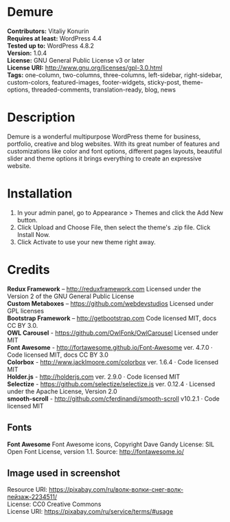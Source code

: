 # Demure
**Contributors:** Vitaliy Konurin <br />
**Requires at least:** WordPress 4.4<br />
**Tested up to:** WordPress 4.8.2<br />
**Version:** 1.0.4<br />
**License:** GNU General Public License v3 or later<br />
**License URI:** http://www.gnu.org/licenses/gpl-3.0.html<br />
**Tags:** one-column, two-columns, three-columns, left-sidebar, right-sidebar, custom-colors, featured-images, footer-widgets, sticky-post, theme-options, threaded-comments, translation-ready, blog, news
<br />

# Description
Demure is a wonderful multipurpose WordPress theme for business, portfolio, creative and blog websites. With its great number of features and customizations like color and font options, different pages layouts, beautiful slider and theme options it brings everything to create an expressive website.

# Installation
1. In your admin panel, go to Appearance > Themes and click the Add New button.
1. Click Upload and Choose File, then select the theme's .zip file. Click Install Now.
1. Click Activate to use your new theme right away.

# Credits
**Redux Framework** – http://reduxframework.com Licensed under the Version 2 of the GNU General Public License <br />
**Custom Metaboxes** – https://github.com/webdevstudios Licensed under GPL licenses<br />
**Bootstrap Framework** – http://getbootstrap.com Code licensed MIT, docs CC BY 3.0.<br />
**OWL Carousel**  - https://github.com/OwlFonk/OwlCarousel Licensed under MIT<br />
**Font Awesome** - http://fortawesome.github.io/Font-Awesome  ver. 4.7.0 · Code licensed MIT, docs CC BY 3.0<br />
**Colorbox** - http://www.jacklmoore.com/colorbox ver. 1.6.4 · Code licensed MIT<br />
**Holder.js** - http://holderjs.com ver. 2.9.0 · Code licensed MIT<br />
**Selectize** - https://github.com/selectize/selectize.js ver. 0.12.4 · Licensed under the Apache License, Version 2.0<br />
**smooth-scroll** - http://github.com/cferdinandi/smooth-scroll v10.2.1 · Code licensed MIT<br />

## Fonts
**Font Awesome**
Font Awesome icons, Copyright Dave Gandy
License: SIL Open Font License, version 1.1.
Source: http://fontawesome.io/

## Image used in screenshot 
Resource URI: https://pixabay.com/ru/волк-волки-снег-волк-пейзаж-2234511/<br />
License: CC0 Creative Commons<br />
License URI: https://pixabay.com/ru/service/terms/#usage
